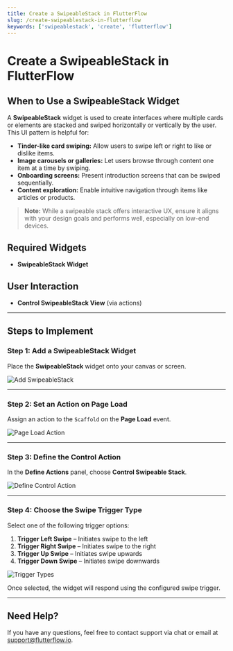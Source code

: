 ```yaml
---
title: Create a SwipeableStack in FlutterFlow
slug: /create-swipeablestack-in-flutterflow
keywords: ['swipeablestack', 'create', 'flutterflow']
---
```


# Create a SwipeableStack in FlutterFlow

## When to Use a SwipeableStack Widget

A **SwipeableStack** widget is used to create interfaces where multiple cards or elements are stacked and swiped horizontally or vertically by the user. This UI pattern is helpful for:

- **Tinder-like card swiping:** Allow users to swipe left or right to like or dislike items.
- **Image carousels or galleries:** Let users browse through content one item at a time by swiping.
- **Onboarding screens:** Present introduction screens that can be swiped sequentially.
- **Content exploration:** Enable intuitive navigation through items like articles or products.

> **Note:** While a swipeable stack offers interactive UX, ensure it aligns with your design goals and performs well, especially on low-end devices.

## Required Widgets

- **SwipeableStack Widget**

## User Interaction

- **Control SwipeableStack View** (via actions)

---

## Steps to Implement

### Step 1: Add a SwipeableStack Widget

Place the **SwipeableStack** widget onto your canvas or screen.

![Add SwipeableStack](../assets/20250430121211148785.png)

---

### Step 2: Set an Action on Page Load

Assign an action to the `Scaffold` on the **Page Load** event.

![Page Load Action](../assets/20250430121211468522.png)

---

### Step 3: Define the Control Action

In the **Define Actions** panel, choose **Control Swipeable Stack**.

![Define Control Action](../assets/20250430121211781606.png)

---

### Step 4: Choose the Swipe Trigger Type

Select one of the following trigger options:

1. **Trigger Left Swipe** – Initiates swipe to the left  
2. **Trigger Right Swipe** – Initiates swipe to the right  
3. **Trigger Up Swipe** – Initiates swipe upwards  
4. **Trigger Down Swipe** – Initiates swipe downwards

![Trigger Types](../assets/20250430121212153377.png)

Once selected, the widget will respond using the configured swipe trigger.

---

## Need Help?

If you have any questions, feel free to contact support via chat or email at [support@flutterflow.io](mailto:support@flutterflow.io).
